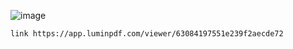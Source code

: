 ![image](https://user-images.githubusercontent.com/102593872/186813343-1f946a7c-679c-400d-a63a-fbd8e020f9ae.png)


    link https://app.luminpdf.com/viewer/63084197551e239f2aecde72
